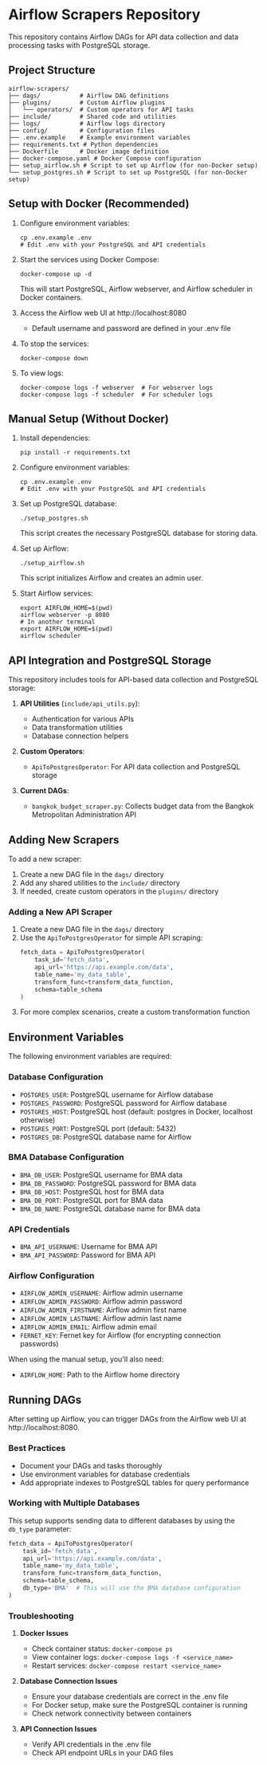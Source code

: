 # Airflow Scrapers Repository

This repository contains Airflow DAGs for API data collection and data processing tasks with PostgreSQL storage.

## Project Structure

```
airflow-scrapers/
├── dags/           # Airflow DAG definitions
├── plugins/        # Custom Airflow plugins
│   └── operators/  # Custom operators for API tasks
├── include/        # Shared code and utilities
├── logs/           # Airflow logs directory
├── config/         # Configuration files
├── .env.example    # Example environment variables
├── requirements.txt # Python dependencies
├── Dockerfile      # Docker image definition
├── docker-compose.yaml # Docker Compose configuration
├── setup_airflow.sh # Script to set up Airflow (for non-Docker setup)
└── setup_postgres.sh # Script to set up PostgreSQL (for non-Docker setup)
```

## Setup with Docker (Recommended)

1. Configure environment variables:
   ```
   cp .env.example .env
   # Edit .env with your PostgreSQL and API credentials
   ```

2. Start the services using Docker Compose:
   ```
   docker-compose up -d
   ```
   This will start PostgreSQL, Airflow webserver, and Airflow scheduler in Docker containers.

3. Access the Airflow web UI at http://localhost:8080
   - Default username and password are defined in your .env file

4. To stop the services:
   ```
   docker-compose down
   ```

5. To view logs:
   ```
   docker-compose logs -f webserver  # For webserver logs
   docker-compose logs -f scheduler  # For scheduler logs
   ```

## Manual Setup (Without Docker)

1. Install dependencies:
   ```
   pip install -r requirements.txt
   ```

2. Configure environment variables:
   ```
   cp .env.example .env
   # Edit .env with your PostgreSQL and API credentials
   ```

3. Set up PostgreSQL database:
   ```
   ./setup_postgres.sh
   ```
   This script creates the necessary PostgreSQL database for storing data.

4. Set up Airflow:
   ```
   ./setup_airflow.sh
   ```
   This script initializes Airflow and creates an admin user.

5. Start Airflow services:
   ```
   export AIRFLOW_HOME=$(pwd)
   airflow webserver -p 8080
   # In another terminal
   export AIRFLOW_HOME=$(pwd)
   airflow scheduler
   ```

## API Integration and PostgreSQL Storage

This repository includes tools for API-based data collection and PostgreSQL storage:

1. **API Utilities** (`include/api_utils.py`):
   - Authentication for various APIs
   - Data transformation utilities
   - Database connection helpers

2. **Custom Operators**:
   - `ApiToPostgresOperator`: For API data collection and PostgreSQL storage

3. **Current DAGs**:
   - `bangkok_budget_scraper.py`: Collects budget data from the Bangkok Metropolitan Administration API

## Adding New Scrapers

To add a new scraper:

1. Create a new DAG file in the `dags/` directory
2. Add any shared utilities to the `include/` directory
3. If needed, create custom operators in the `plugins/` directory

### Adding a New API Scraper

1. Create a new DAG file in the `dags/` directory
2. Use the `ApiToPostgresOperator` for simple API scraping:
   ```python
   fetch_data = ApiToPostgresOperator(
       task_id='fetch_data',
       api_url='https://api.example.com/data',
       table_name='my_data_table',
       transform_func=transform_data_function,
       schema=table_schema
   )
   ```
3. For more complex scenarios, create a custom transformation function

## Environment Variables

The following environment variables are required:

### Database Configuration
- `POSTGRES_USER`: PostgreSQL username for Airflow database
- `POSTGRES_PASSWORD`: PostgreSQL password for Airflow database
- `POSTGRES_HOST`: PostgreSQL host (default: postgres in Docker, localhost otherwise)
- `POSTGRES_PORT`: PostgreSQL port (default: 5432)
- `POSTGRES_DB`: PostgreSQL database name for Airflow

### BMA Database Configuration
- `BMA_DB_USER`: PostgreSQL username for BMA data
- `BMA_DB_PASSWORD`: PostgreSQL password for BMA data
- `BMA_DB_HOST`: PostgreSQL host for BMA data
- `BMA_DB_PORT`: PostgreSQL port for BMA data
- `BMA_DB_NAME`: PostgreSQL database name for BMA data

### API Credentials
- `BMA_API_USERNAME`: Username for BMA API
- `BMA_API_PASSWORD`: Password for BMA API

### Airflow Configuration
- `AIRFLOW_ADMIN_USERNAME`: Airflow admin username
- `AIRFLOW_ADMIN_PASSWORD`: Airflow admin password
- `AIRFLOW_ADMIN_FIRSTNAME`: Airflow admin first name
- `AIRFLOW_ADMIN_LASTNAME`: Airflow admin last name
- `AIRFLOW_ADMIN_EMAIL`: Airflow admin email
- `FERNET_KEY`: Fernet key for Airflow (for encrypting connection passwords)

When using the manual setup, you'll also need:
- `AIRFLOW_HOME`: Path to the Airflow home directory

## Running DAGs

After setting up Airflow, you can trigger DAGs from the Airflow web UI at http://localhost:8080.

### Best Practices
- Document your DAGs and tasks thoroughly
- Use environment variables for database credentials
- Add appropriate indexes to PostgreSQL tables for query performance

### Working with Multiple Databases

This setup supports sending data to different databases by using the `db_type` parameter:

```python
fetch_data = ApiToPostgresOperator(
    task_id='fetch_data',
    api_url='https://api.example.com/data',
    table_name='my_data_table',
    transform_func=transform_data_function,
    schema=table_schema,
    db_type='BMA'  # This will use the BMA database configuration
)
```

### Troubleshooting

1. **Docker Issues**
   - Check container status: `docker-compose ps`
   - View container logs: `docker-compose logs -f <service_name>`
   - Restart services: `docker-compose restart <service_name>`

2. **Database Connection Issues**
   - Ensure your database credentials are correct in the .env file
   - For Docker setup, make sure the PostgreSQL container is running
   - Check network connectivity between containers

3. **API Connection Issues**
   - Verify API credentials in the .env file
   - Check API endpoint URLs in your DAG files

